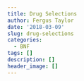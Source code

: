 ```yaml
---
title: Drug Selections
author: Fergus Taylor
date: '2018-03-09'
slug: drug-selections
categories:
  - BNF
tags: []
description: []
header_image: []
---
```


